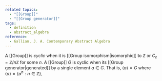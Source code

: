 ```yaml
---
related topics:
  - "[[Group]]"
  - "[[Group generator]]"
tags:
  - definition
  - abstract_algebra
reference:
  - Gallian, J. A. Contemporary Abstract Algebra
---
```

A [[Group]] is _cyclic_ when it is [[Group isomorphism|isomorphic]] to $\mathbb{Z}$ or $C_n=\mathbb{Z}/n\mathbb{Z}$ for some $n$.
A [[Group]] $G$ is cyclic when its [[Group generator|generated]] by a single element $a\in G$. That is, $\langle a\rangle = G$ where $\langle a\rangle=\{a^n: n\in \mathbb{Z}\}$.
